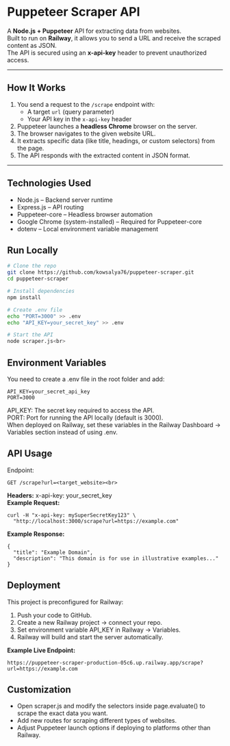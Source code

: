 # Puppeteer Scraper API

A **Node.js + Puppeteer** API for extracting data from websites.  
Built to run on **Railway**, it allows you to send a URL and receive the scraped content as JSON.  
The API is secured using an **x-api-key** header to prevent unauthorized access.

---

## How It Works
1. You send a request to the `/scrape` endpoint with:
   - A target `url` (query parameter)
   - Your API key in the `x-api-key` header
2. Puppeteer launches a **headless Chrome** browser on the server.
3. The browser navigates to the given website URL.
4. It extracts specific data (like title, headings, or custom selectors) from the page.
5. The API responds with the extracted content in JSON format.

---
## Technologies Used
* Node.js – Backend server runtime
* Express.js – API routing
* Puppeteer-core – Headless browser automation
* Google Chrome (system-installed) – Required for Puppeteer-core
* dotenv – Local environment variable management
## Run Locally
```bash
# Clone the repo
git clone https://github.com/kowsalya76/puppeteer-scraper.git
cd puppeteer-scraper

# Install dependencies
npm install

# Create .env file
echo "PORT=3000" >> .env
echo "API_KEY=your_secret_key" >> .env

# Start the API
node scraper.js<br>
```
## Environment Variables
You need to create a .env file in the root folder and add:
```
API_KEY=your_secret_api_key
PORT=3000
```
API_KEY: The secret key required to access the API.<br>
PORT: Port for running the API locally (default is 3000).<br>
When deployed on Railway, set these variables in the Railway Dashboard → Variables section instead of using .env.
## API Usage
Endpoint:
```
GET /scrape?url=<target_website><br>
```
**Headers:**
x-api-key: your_secret_key<br>
**Example Request:**
```
curl -H "x-api-key: mySuperSecretKey123" \
  "http://localhost:3000/scrape?url=https://example.com"
```
  
**Example Response:**
```
{
  "title": "Example Domain",
  "description": "This domain is for use in illustrative examples..."
}
```
## Deployment
This project is preconfigured for Railway:
1. Push your code to GitHub.
2. Create a new Railway project → connect your repo.
3. Set environment variable API_KEY in Railway → Variables.
4. Railway will build and start the server automatically.
   
**Example Live Endpoint:**
```
https://puppeteer-scraper-production-05c6.up.railway.app/scrape?url=https://example.com
```
## Customization
+ Open scraper.js and modify the selectors inside page.evaluate() to scrape the exact data you want.
+ Add new routes for scraping different types of websites.
+ Adjust Puppeteer launch options if deploying to platforms other than Railway.




